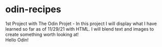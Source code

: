 # odin-recipes
1st Project with The Odin Projet - In this project I will display what I have learned so far as of 11/29/21 with HTML. I will blend text and images to create something worth looking at!  
Hello Odin!